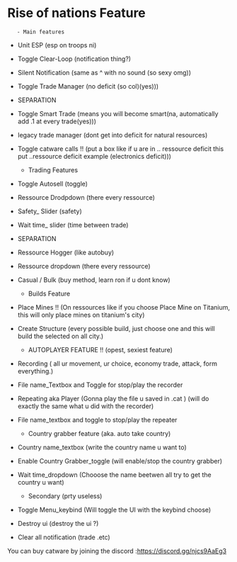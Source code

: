 # Rise of nations Feature

       - Main features
       
       
 * Unit ESP (esp on troops ni)
 * Toggle Clear-Loop (notification thing?)
 * Silent Notification (same as ^ with no sound (so sexy omg))
 * Toggle Trade Manager (no deficit (so col)(yes)))
 
 * SEPARATION

 *  Toggle Smart Trade (means you will become smart(na, automatically add .1 at every  trade(yes)))
 *  legacy trade manager (dont get into deficit for natural resources)
 *  Toggle catware calls !! (put a box like if u are in .. ressource deficit this put ..ressource deficit example (electronics deficit)))


       - Trading Features
      
 
 *  Toggle Autosell (toggle)
 *  Ressource Drodpdown (there every ressource)
 *  Safety_ Slider (safety)
 *  Wait time_ slider (time between trade)
 
 * SEPARATION

 *  Ressource Hogger (like autobuy)
 *  Ressource dropdown (there every ressource)
 *  Casual / Bulk (buy method, learn ron if u dont know)
 
       - Builds Feature
       
 *  Place Mines !! (On ressources like if you choose Place Mine on Titanium, this will only place mines on titanium's city)
 *  Create Structure (every possible build, just choose one and this will build the selected on all city.)

       - AUTOPLAYER FEATURE !! (opest, sexiest feature)

 *  Recording ( all ur movement, ur choice, economy trade, attack, form everything.)
 *  File name_Textbox  and Toggle for stop/play the recorder

 *  Repeating aka Player (Gonna play the file u saved in .cat ) (will do exactly the same what u did with the recorder)
 *  File name_textbox and toggle to stop/play the repeater 

       - Country grabber feature  (aka. auto take country)

 *  Country name_textbox (write the country name u want to)
 *  Enable Country Grabber_toggle (will enable/stop the country grabber)
 *  Wait time_dropdown (Chooose the name beetwen all try to get the country u want)

       - Secondary (prty useless)

 *  Toggle Menu_keybind (Will toggle the UI with the keybind choose)
 *  Destroy ui (destroy the ui ?)
 *  Clear all notification (trade .etc)


You can buy catware by joining the discord :https://discord.gg/njcs9AaEg3

